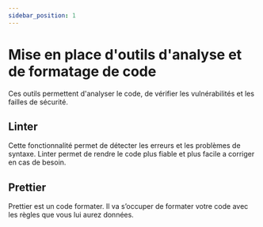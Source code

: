 ```yaml
---
sidebar_position: 1
---
```



# Mise en place d'outils d'analyse et de formatage de code

Ces outils permettent d'analyser le code, de vérifier les vulnérabilités et les failles de sécurité.

## Linter

Cette fonctionnalité permet de détecter les erreurs et les problèmes de syntaxe. Linter permet de rendre le code plus fiable et plus facile a corriger en cas de besoin.

## Prettier

Prettier est un code formater. Il va s’occuper de formater votre code avec les règles que vous lui aurez données.